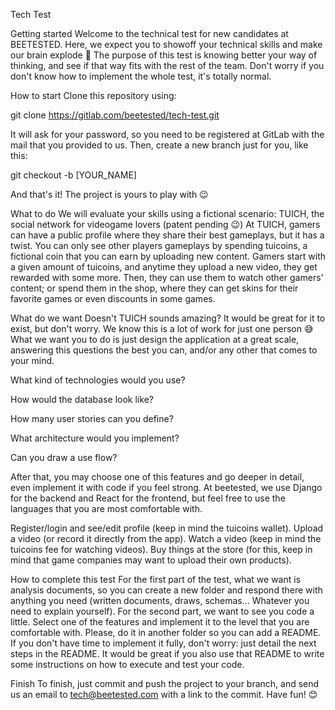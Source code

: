 Tech Test

Getting started
Welcome to the technical test for new candidates at BEETESTED. Here, we expect you to showoff your technical skills and make our brain explode 🤯​
The purpose of this test is knowing better your way of thinking, and see if that way fits with the rest of the team. Don't worry if you don't know how to implement the whole test, it's totally normal.

How to start
Clone this repository using:

git clone https://gitlab.com/beetested/tech-test.git


It will ask for your password, so you need to be registered at GitLab with the mail that you provided to us.
Then, create a new branch just for you, like this:

git checkout -b [YOUR_NAME]


And that's it! The project is yours to play with 😉​

What to do
We will evaluate your skills using a fictional scenario: TUICH, the social network for videogame lovers (patent pending 😉​)
At TUICH, gamers can have a public profile where they share their best gameplays, but it has a twist. You can only see other players gameplays by spending tuicoins, a fictional coin that you can earn by uploading new content.
Gamers start with a given amount of tuicoins, and anytime they upload a new video, they get rewarded with some more. Then, they can use them to watch other gamers' content; or spend them in the shop, where they can get skins for their favorite games or even discounts in some games.

What do we want
Doesn't TUICH sounds amazing? It would be great for it to exist, but don't worry. We know this is a lot of work for just one person ​😅
What we want you to do is just design the application at a great scale, answering this questions the best you can, and/or any other that comes to your mind.


 What kind of technologies would you use?

 How would the database look like?

 How many user stories can you define?

 What architecture would you implement?

 Can you draw a use flow?

After that, you may choose one of this features and go deeper in detail, even implement it with code if you feel strong. At beetested, we use Django for the backend and React for the frontend, but feel free to use the languages that you are most comfortable with.

Register/login and see/edit profile (keep in mind the tuicoins wallet).
Upload a video (or record it directly from the app).
Watch a video (keep in mind the tuicoins fee for watching videos).
Buy things at the store (for this, keep in mind that game companies may want to upload their own products).


How to complete this test
For the first part of the test, what we want is analysis documents, so you can create a new folder and respond there with anything you need (written documents, draws, schemas... Whatever you need to explain yourself).
For the second part, we want to see you code a little. Select one of the features and implement it to the level that you are comfortable with. Please, do it in another folder so you can add a README. If you don't have time to implement it fully, don't worry: just detail the next steps in the README. It would be great if you also use that README to write some instructions on how to execute and test your code.

Finish
To finish, just commit and push the project to your branch, and send us an email to tech@beetested.com with a link to the commit.
Have fun! ​😊